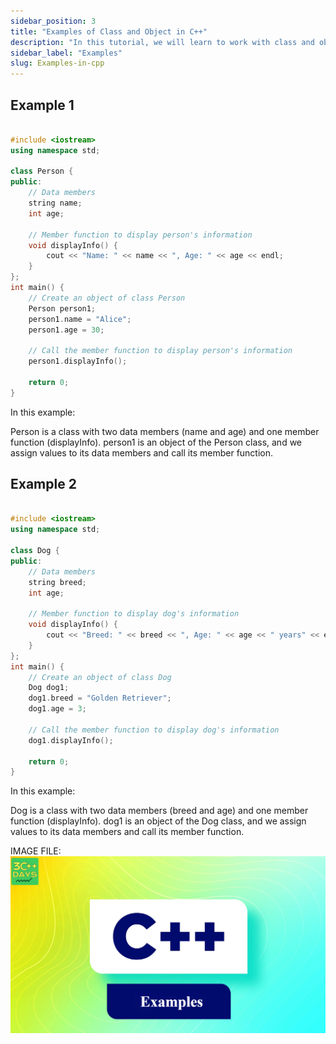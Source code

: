 ```yaml
---
sidebar_position: 3
title: "Examples of Class and Object in C++"
description: "In this tutorial, we will learn to work with class and objects."
sidebar_label: "Examples"
slug: Examples-in-cpp
---
```


## Example 1

```cpp

#include <iostream>
using namespace std;

class Person {
public:
    // Data members
    string name;
    int age;

    // Member function to display person's information
    void displayInfo() {
        cout << "Name: " << name << ", Age: " << age << endl;
    }
};
int main() {
    // Create an object of class Person
    Person person1;
    person1.name = "Alice";
    person1.age = 30;

    // Call the member function to display person's information
    person1.displayInfo();

    return 0;
}
```
In this example:

Person is a class with two data members (name and age) and one member function (displayInfo).
person1 is an object of the Person class, and we assign values to its data members and call its member function.

## Example 2

```cpp

#include <iostream>
using namespace std;

class Dog {
public:
    // Data members
    string breed;
    int age;

    // Member function to display dog's information
    void displayInfo() {
        cout << "Breed: " << breed << ", Age: " << age << " years" << endl;
    }
};
int main() {
    // Create an object of class Dog
    Dog dog1;
    dog1.breed = "Golden Retriever";
    dog1.age = 3;

    // Call the member function to display dog's information
    dog1.displayInfo();

    return 0;
}
```
In this example:

Dog is a class with two data members (breed and age) and one member function (displayInfo).
dog1 is an object of the Dog class, and we assign values to its data members and call its member function.

IMAGE FILE:
![Class and Object in CPP](../..\static\img\day-12\oop3.png)